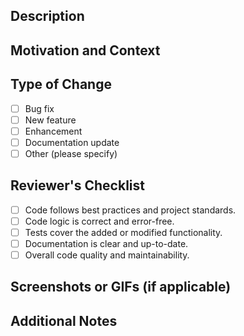 ## Description


## Motivation and Context

## Type of Change

- [ ] Bug fix
- [ ] New feature
- [ ] Enhancement
- [ ] Documentation update
- [ ] Other (please specify)
## Reviewer's Checklist

- [ ] Code follows best practices and project standards.
- [ ] Code logic is correct and error-free.
- [ ] Tests cover the added or modified functionality.
- [ ] Documentation is clear and up-to-date.
- [ ] Overall code quality and maintainability.

## Screenshots or GIFs (if applicable)

## Additional Notes


